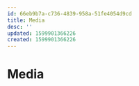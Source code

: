 ```yaml
---
id: 66eb9b7a-c736-4839-958a-51fe4054d9cd
title: Media
desc: ''
updated: 1599901366226
created: 1599901366226
---
```

# Media
